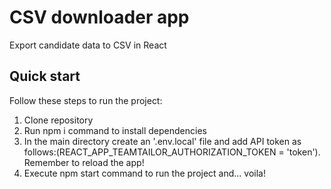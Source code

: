 # CSV downloader app 

Export candidate data to CSV in React

## Quick start

Follow these steps to run the project:

1. Clone repository
2. Run npm i command to install dependencies
3. In the main directory create an '.env.local' file and add API token as follows:(REACT_APP_TEAMTAILOR_AUTHORIZATION_TOKEN = 'token'). Remember to reload the app!
4. Execute npm start command to run the project and... voila!

